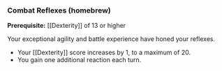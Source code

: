 ### Combat Reflexes (homebrew)

**Prerequisite:** [[Dexterity]] of 13 or higher

Your exceptional agility and battle experience have honed your reflexes.

- Your [[Dexterity]] score increases by 1, to a maximum of 20.
- You gain one additional reaction each turn.
